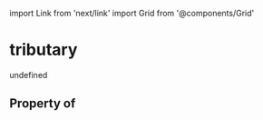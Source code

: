 import Link from 'next/link'
import Grid from '@components/Grid'

# tributary

undefined

## Property of



